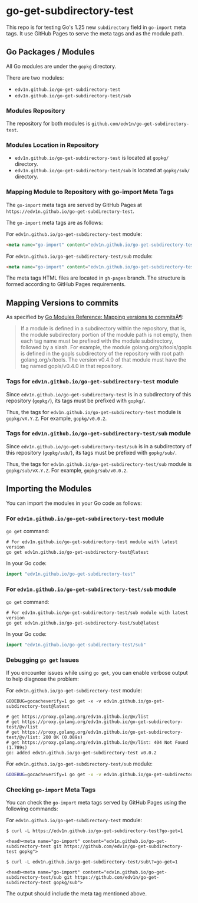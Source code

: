 # go-get-subdirectory-test

This repo is for testing Go's 1.25 new `subdirectory` field in `go-import` meta tags.
It use GitHub Pages to serve the meta tags and as the module path.

## Go Packages / Modules

All Go modules are under the `gopkg` directory.

There are two modules:

- `edv1n.github.io/go-get-subdirectory-test`
- `edv1n.github.io/go-get-subdirectory-test/sub`

### Modules Repository

The repository for both modules is `github.com/edv1n/go-get-subdirectory-test`.

### Modules Location in Repository

- `edv1n.github.io/go-get-subdirectory-test` is located at `gopkg/` directory.
- `edv1n.github.io/go-get-subdirectory-test/sub` is located at `gopkg/sub/` directory.

### Mapping Module to Repository with go-import Meta Tags

The `go-import` meta tags are served by GitHub Pages at `https://edv1n.github.io/go-get-subdirectory-test`.

The `go-import` meta tags are as follows:

For `edv1n.github.io/go-get-subdirectory-test` module:

```html
<meta name="go-import" content="edv1n.github.io/go-get-subdirectory-test git https://github.com/edv1n/go-get-subdirectory-test gopkg">
```

For `edv1n.github.io/go-get-subdirectory-test/sub` module:

```html
<meta name="go-import" content="edv1n.github.io/go-get-subdirectory-test/sub git https://github.com/edv1n/go-get-subdirectory-test gopkg/sub">
```

The meta tags HTML files are located in `gh-pages` branch. The structure is formed according to GitHub Pages requirements.


## Mapping Versions to commits

As specified by [Go Modules Reference: Mapping versions to commitsÂ¶](https://go.dev/ref/mod#vcs-version):

> If a module is defined in a subdirectory within the repository, that is, the module subdirectory portion of the module path is not empty, then each tag name must be prefixed with the module subdirectory, followed by a slash. For example, the module golang.org/x/tools/gopls is defined in the gopls subdirectory of the repository with root path golang.org/x/tools. The version v0.4.0 of that module must have the tag named gopls/v0.4.0 in that repository.

### Tags for `edv1n.github.io/go-get-subdirectory-test` module

Since `edv1n.github.io/go-get-subdirectory-test` is in a subdirectory of this repository (`gopkg/`), its tags must be prefixed with `gopkg/`.

Thus, the tags for `edv1n.github.io/go-get-subdirectory-test` module is `gopkg/vX.Y.Z`. For example, `gopkg/v0.0.2`.

### Tags for `edv1n.github.io/go-get-subdirectory-test/sub` module

Since `edv1n.github.io/go-get-subdirectory-test/sub` is in a subdirectory of this repository (`gopkg/sub/`), its tags must be prefixed with `gopkg/sub/`.

Thus, the tags for `edv1n.github.io/go-get-subdirectory-test/sub` module is `gopkg/sub/vX.Y.Z`. For example, `gopkg/sub/v0.0.2`.

## Importing the Modules

You can import the modules in your Go code as follows:

### For `edv1n.github.io/go-get-subdirectory-test` module

`go get` command:

```shell
# For edv1n.github.io/go-get-subdirectory-test module with latest version
go get edv1n.github.io/go-get-subdirectory-test@latest
```

In your Go code:

```go
import "edv1n.github.io/go-get-subdirectory-test"
```

### For `edv1n.github.io/go-get-subdirectory-test/sub` module

`go get` command:

```shell
# For edv1n.github.io/go-get-subdirectory-test/sub module with latest version
go get edv1n.github.io/go-get-subdirectory-test/sub@latest
```

In your Go code:

```go
import "edv1n.github.io/go-get-subdirectory-test/sub"
```

### Debugging `go get` Issues

If you encounter issues while using `go get`, you can enable verbose output to help diagnose the problem:

For `edv1n.github.io/go-get-subdirectory-test` module:

```shell
GODEBUG=gocacheverify=1 go get -x -v edv1n.github.io/go-get-subdirectory-test@latest

# get https://proxy.golang.org/edv1n.github.io/@v/list
# get https://proxy.golang.org/edv1n.github.io/go-get-subdirectory-test/@v/list
# get https://proxy.golang.org/edv1n.github.io/go-get-subdirectory-test/@v/list: 200 OK (0.089s)
# get https://proxy.golang.org/edv1n.github.io/@v/list: 404 Not Found (1.789s)
go: added edv1n.github.io/go-get-subdirectory-test v0.0.2
``` 

For `edv1n.github.io/go-get-subdirectory-test/sub` module:

```bash
GODEBUG=gocacheverify=1 go get -x -v edv1n.github.io/go-get-subdirectory-test/sub@latest
```

### Checking `go-import` Meta Tags

You can check the `go-import` meta tags served by GitHub Pages using the following commands:

For `edv1n.github.io/go-get-subdirectory-test` module:

```shell
$ curl -L https://edv1n.github.io/go-get-subdirectory-test?go-get=1

<head><meta name="go-import" content="edv1n.github.io/go-get-subdirectory-test git https://github.com/edv1n/go-get-subdirectory-test gopkg">

$ curl -L edv1n.github.io/go-get-subdirectory-test/sub\?=go-get=1

<head><meta name="go-import" content="edv1n.github.io/go-get-subdirectory-test/sub git https://github.com/edv1n/go-get-subdirectory-test gopkg/sub">
```

The output should include the meta tag mentioned above.
